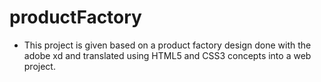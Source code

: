 # productFactory
- This project is given based on a product factory design done with the adobe xd and translated using HTML5 and CSS3 concepts into a web project.
